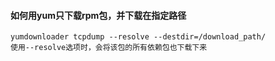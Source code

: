 #### 如何用yum只下载rpm包，并下载在指定路径
```
yumdownloader tcpdump --resolve --destdir=/download_path/
使用--resolve选项时，会将该包的所有依赖包也下载下来
```
